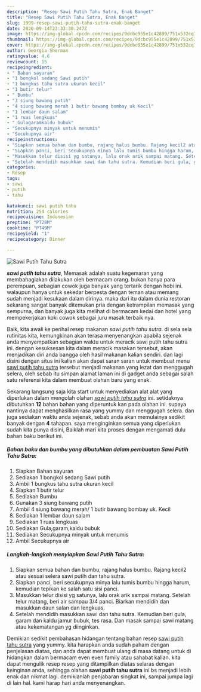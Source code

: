 ```yaml
---
description: "Resep Sawi Putih Tahu Sutra, Enak Banget"
title: "Resep Sawi Putih Tahu Sutra, Enak Banget"
slug: 1999-resep-sawi-putih-tahu-sutra-enak-banget
date: 2020-09-14T23:33:30.247Z
image: https://img-global.cpcdn.com/recipes/9dcbc955e1c42899/751x532cq70/sawi-putih-tahu-sutra-foto-resep-utama.jpg
thumbnail: https://img-global.cpcdn.com/recipes/9dcbc955e1c42899/751x532cq70/sawi-putih-tahu-sutra-foto-resep-utama.jpg
cover: https://img-global.cpcdn.com/recipes/9dcbc955e1c42899/751x532cq70/sawi-putih-tahu-sutra-foto-resep-utama.jpg
author: Georgia Sherman
ratingvalue: 4.6
reviewcount: 15
recipeingredient:
- " Bahan sayuran"
- "1 bongkol sedang Sawi putih"
- "1 bungkus tahu sutra ukuran kecil"
- "1 butir telur"
- " Bumbu"
- "3 siung bawang putih"
- "4 siung bawang merah 1 butir bawang bombay uk Kecil"
- "1 lembar daun salam"
- "1 ruas lengkuas"
- " Gulagaramkaldu bubuk"
- "Secukupnya minyak untuk menumis"
- "Secukupnya air"
recipeinstructions:
- "Siapkan semua bahan dan bumbu, rajang halus bumbu. Rajang kecil2 atau sesuai selera sawi putih dan tahu sutra."
- "Siapkan panci, beri secukupnya minya lalu tumis bumbu hingga harum, kemudian tepikan ke salah satu sisi panci."
- "Masukkan telur disisi yg satunya, lalu orak arik sampai matang. Setelah telur matang, beri air sampau 3/4 panci. Biarkan mendidih dan masukkan daun salan dan lengkuas."
- "Setelah mendidih masukkan sawi dan tahu sutra. Kemudian beri gula, garam dan kaldu jamur bubuk, tes rasa. Dan masak sampai sawi matang atau kekematangan yg diinginkan."
categories:
- Resep
tags:
- sawi
- putih
- tahu

katakunci: sawi putih tahu 
nutrition: 254 calories
recipecuisine: Indonesian
preptime: "PT28M"
cooktime: "PT49M"
recipeyield: "1"
recipecategory: Dinner

---
```



![Sawi Putih Tahu Sutra](https://img-global.cpcdn.com/recipes/9dcbc955e1c42899/751x532cq70/sawi-putih-tahu-sutra-foto-resep-utama.jpg)

<b><i>sawi putih tahu sutra</i></b>, Memasak adalah suatu kegemaran yang membahagiakan dilakukan oleh bermacam orang. bukan hanya para perempuan, sebagian cowok juga banyak yang tertarik dengan hobi ini. walaupun hanya untuk sekedar berpesta dengan teman atau memang sudah menjadi kesukaan dalam dirinya. maka dari itu dalam dunia restoran sekarang sangat banyak ditemukan pria dengan ketrampilan memasak yang sempurna, dan banyak juga kita melihat di bermacam kedai dan hotel yang mempekerjakan koki cowok sebagai juru masak terbaik nya.

Baik, kita awali ke perihal resep makanan <i>sawi putih tahu sutra</i>. di sela sela rutinitas kita, kemungkinan akan terasa menyenangkan apabila sejenak anda menyempatkan sebagian waktu untuk meracik sawi putih tahu sutra ini. dengan kesuksesan kita dalam meracik masakan tersebut, akan menjadikan diri anda bangga oleh hasil makanan kalian sendiri. dan lagi disini dengan situs ini kalian akan dapat saran saran untuk membuat menu <u>sawi putih tahu sutra</u> tersebut menjadi makanan yang lezat dan menggugah selera, oleh sebab itu simpan alamat laman ini di gadget anda sebagai salah satu referensi kita dalam membuat olahan baru yang enak.




Sekarang langsung saja kita start untuk menyediakan alat alat yang diperlukan dalam mengolah olahan <u><i>sawi putih tahu sutra</i></u> ini. setidaknya dibutuhkan <b>12</b> bahan bahan yang diperuntuk kan pada olahan ini. supaya nantinya dapat menghasilkan rasa yang yummy dan menggugah selera. dan juga sediakan waktu anda sejenak, sebab anda akan memulainya sedikit banyak dengan <b>4</b> tahapan. saya menginginkan semua yang diperlukan sudah kita punya disini, Baiklah mari kita proses dengan mengamati dulu bahan baku berikut ini.

<!--inarticleads1-->

##### Bahan baku dan bumbu yang dibutuhkan dalam pembuatan Sawi Putih Tahu Sutra:

1. Siapkan  Bahan sayuran
1. Sediakan 1 bongkol sedang Sawi putih
1. Ambil 1 bungkus tahu sutra ukuran kecil
1. Siapkan 1 butir telur
1. Sediakan  Bumbu
1. Gunakan 3 siung bawang putih
1. Ambil 4 siung bawang merah/ 1 butir bawang bombay uk. Kecil
1. Sediakan 1 lembar daun salam
1. Sediakan 1 ruas lengkuas
1. Sediakan  Gula,garam,kaldu bubuk
1. Sediakan Secukupnya minyak untuk menumis
1. Ambil Secukupnya air




<!--inarticleads2-->

##### Langkah-langkah menyiapkan Sawi Putih Tahu Sutra:

1. Siapkan semua bahan dan bumbu, rajang halus bumbu. Rajang kecil2 atau sesuai selera sawi putih dan tahu sutra.
1. Siapkan panci, beri secukupnya minya lalu tumis bumbu hingga harum, kemudian tepikan ke salah satu sisi panci.
1. Masukkan telur disisi yg satunya, lalu orak arik sampai matang. Setelah telur matang, beri air sampau 3/4 panci. Biarkan mendidih dan masukkan daun salan dan lengkuas.
1. Setelah mendidih masukkan sawi dan tahu sutra. Kemudian beri gula, garam dan kaldu jamur bubuk, tes rasa. Dan masak sampai sawi matang atau kekematangan yg diinginkan.




Demikian sedikit pembahasan hidangan tentang bahan resep <u>sawi putih tahu sutra</u> yang yummy. kita harapkan anda sudah paham dengan penjelasan diatas, dan anda dapat membuat ulang di masa datang untuk di hidangkan dalam bermacam even even family atau sahabat kalian. kita dapat mengulik resep resep yang ditampilkan diatas selaras dengan keinginan anda, sehingga olahan <b>sawi putih tahu sutra</b> ini bs menjadi lebih enak dan nikmat lagi. demikianlah penjabaran singkat ini, sampai jumpa lagi di lain hal. kami harap hari anda menyenangkan.
